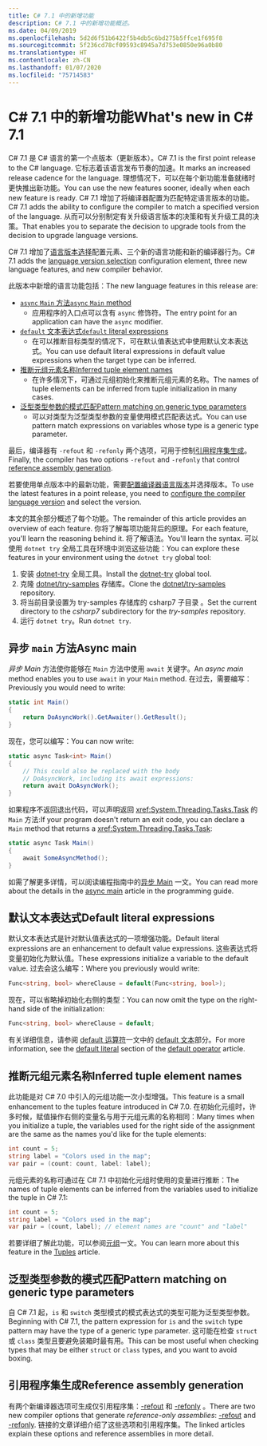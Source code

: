 ```yaml
---
title: C# 7.1 中的新增功能
description: C# 7.1 中的新增功能概述。
ms.date: 04/09/2019
ms.openlocfilehash: 5d2d6f51b6422f5b4db5c6bd275b5ffce1f695f8
ms.sourcegitcommit: 5f236cd78cf09593c8945a7d753e0850e96a0b80
ms.translationtype: HT
ms.contentlocale: zh-CN
ms.lasthandoff: 01/07/2020
ms.locfileid: "75714583"
---
```

# <a name="whats-new-in-c-71"></a><span data-ttu-id="75080-103">C# 7.1 中的新增功能</span><span class="sxs-lookup"><span data-stu-id="75080-103">What's new in C# 7.1</span></span>

<span data-ttu-id="75080-104">C# 7.1 是 C# 语言的第一个点版本（更新版本）。</span><span class="sxs-lookup"><span data-stu-id="75080-104">C# 7.1 is the first point release to the C# language.</span></span> <span data-ttu-id="75080-105">它标志着该语言发布节奏的加速。</span><span class="sxs-lookup"><span data-stu-id="75080-105">It marks an increased release cadence for the language.</span></span> <span data-ttu-id="75080-106">理想情况下，可以在每个新功能准备就绪时更快推出新功能。</span><span class="sxs-lookup"><span data-stu-id="75080-106">You can use the new features sooner, ideally when each new feature is ready.</span></span> <span data-ttu-id="75080-107">C# 7.1 增加了将编译器配置为匹配特定语言版本的功能。</span><span class="sxs-lookup"><span data-stu-id="75080-107">C# 7.1 adds the ability to configure the compiler to match a specified version of the language.</span></span> <span data-ttu-id="75080-108">从而可以分别制定有关升级语言版本的决策和有关升级工具的决策。</span><span class="sxs-lookup"><span data-stu-id="75080-108">That enables you to separate the decision to upgrade tools from the decision to upgrade language versions.</span></span>

<span data-ttu-id="75080-109">C# 7.1 增加了[语言版本选择](../language-reference/configure-language-version.md)配置元素、三个新的语言功能和新的编译器行为。</span><span class="sxs-lookup"><span data-stu-id="75080-109">C# 7.1 adds the [language version selection](../language-reference/configure-language-version.md) configuration element, three new language features, and new compiler behavior.</span></span>

<span data-ttu-id="75080-110">此版本中新增的语言功能包括：</span><span class="sxs-lookup"><span data-stu-id="75080-110">The new language features in this release are:</span></span>

- [<span data-ttu-id="75080-111">`async` `Main` 方法</span><span class="sxs-lookup"><span data-stu-id="75080-111">`async` `Main` method</span></span>](#async-main)
  - <span data-ttu-id="75080-112">应用程序的入口点可以含有 `async` 修饰符。</span><span class="sxs-lookup"><span data-stu-id="75080-112">The entry point for an application can have the `async` modifier.</span></span>
- [<span data-ttu-id="75080-113">`default` 文本表达式</span><span class="sxs-lookup"><span data-stu-id="75080-113">`default` literal expressions</span></span>](#default-literal-expressions)
  - <span data-ttu-id="75080-114">在可以推断目标类型的情况下，可在默认值表达式中使用默认文本表达式。</span><span class="sxs-lookup"><span data-stu-id="75080-114">You can use default literal expressions in default value expressions when the target type can be inferred.</span></span>
- [<span data-ttu-id="75080-115">推断元组元素名称</span><span class="sxs-lookup"><span data-stu-id="75080-115">Inferred tuple element names</span></span>](#inferred-tuple-element-names)
  - <span data-ttu-id="75080-116">在许多情况下，可通过元组初始化来推断元组元素的名称。</span><span class="sxs-lookup"><span data-stu-id="75080-116">The names of tuple elements can be inferred from tuple initialization in many cases.</span></span>
- [<span data-ttu-id="75080-117">泛型类型参数的模式匹配</span><span class="sxs-lookup"><span data-stu-id="75080-117">Pattern matching on generic type parameters</span></span>](#pattern-matching-on-generic-type-parameters)
  - <span data-ttu-id="75080-118">可以对类型为泛型类型参数的变量使用模式匹配表达式。</span><span class="sxs-lookup"><span data-stu-id="75080-118">You can use pattern match expressions on variables whose type is a generic type parameter.</span></span>

<span data-ttu-id="75080-119">最后，编译器有 `-refout` 和 `-refonly` 两个选项，可用于控制[引用程序集生成](#reference-assembly-generation)。</span><span class="sxs-lookup"><span data-stu-id="75080-119">Finally, the compiler has two options `-refout` and `-refonly` that control [reference assembly generation](#reference-assembly-generation).</span></span>

<span data-ttu-id="75080-120">若要使用单点版本中的最新功能，需要[配置编译器语言版本](../language-reference/configure-language-version.md)并选择版本。</span><span class="sxs-lookup"><span data-stu-id="75080-120">To use the latest features in a point release, you need to [configure the compiler language version](../language-reference/configure-language-version.md) and select the version.</span></span>

<span data-ttu-id="75080-121">本文的其余部分概述了每个功能。</span><span class="sxs-lookup"><span data-stu-id="75080-121">The remainder of this article provides an overview of each feature.</span></span> <span data-ttu-id="75080-122">你将了解每项功能背后的原理。</span><span class="sxs-lookup"><span data-stu-id="75080-122">For each feature, you'll learn the reasoning behind it.</span></span> <span data-ttu-id="75080-123">将了解语法。</span><span class="sxs-lookup"><span data-stu-id="75080-123">You'll learn the syntax.</span></span> <span data-ttu-id="75080-124">可以使用 `dotnet try` 全局工具在环境中浏览这些功能：</span><span class="sxs-lookup"><span data-stu-id="75080-124">You can explore these features in your environment using the `dotnet try` global tool:</span></span>

1. <span data-ttu-id="75080-125">安装 [dotnet-try](https://github.com/dotnet/try/blob/master/README.md#setup) 全局工具。</span><span class="sxs-lookup"><span data-stu-id="75080-125">Install the [dotnet-try](https://github.com/dotnet/try/blob/master/README.md#setup) global tool.</span></span>
1. <span data-ttu-id="75080-126">克隆 [dotnet/try-samples](https://github.com/dotnet/try-samples) 存储库。</span><span class="sxs-lookup"><span data-stu-id="75080-126">Clone the [dotnet/try-samples](https://github.com/dotnet/try-samples) repository.</span></span>
1. <span data-ttu-id="75080-127">将当前目录设置为 try-samples 存储库的 csharp7 子目录   。</span><span class="sxs-lookup"><span data-stu-id="75080-127">Set the current directory to the *csharp7* subdirectory for the *try-samples* repository.</span></span>
1. <span data-ttu-id="75080-128">运行 `dotnet try`。</span><span class="sxs-lookup"><span data-stu-id="75080-128">Run `dotnet try`.</span></span>

## <a name="async-main"></a><span data-ttu-id="75080-129">异步 `main` 方法</span><span class="sxs-lookup"><span data-stu-id="75080-129">Async main</span></span>

<span data-ttu-id="75080-130">*异步 Main* 方法使你能够在 `Main` 方法中使用 `await` 关键字。</span><span class="sxs-lookup"><span data-stu-id="75080-130">An *async main* method enables you to use `await` in your `Main` method.</span></span>
<span data-ttu-id="75080-131">在过去，需要编写：</span><span class="sxs-lookup"><span data-stu-id="75080-131">Previously you would need to write:</span></span>

```csharp
static int Main()
{
    return DoAsyncWork().GetAwaiter().GetResult();
}
```

<span data-ttu-id="75080-132">现在，您可以编写：</span><span class="sxs-lookup"><span data-stu-id="75080-132">You can now write:</span></span>

```csharp
static async Task<int> Main()
{
    // This could also be replaced with the body
    // DoAsyncWork, including its await expressions:
    return await DoAsyncWork();
}
```

<span data-ttu-id="75080-133">如果程序不返回退出代码，可以声明返回 <xref:System.Threading.Tasks.Task> 的 `Main` 方法:</span><span class="sxs-lookup"><span data-stu-id="75080-133">If your program doesn't return an exit code, you can declare a `Main` method that returns a <xref:System.Threading.Tasks.Task>:</span></span>

```csharp
static async Task Main()
{
    await SomeAsyncMethod();
}
```

<span data-ttu-id="75080-134">如需了解更多详情，可以阅读编程指南中的[异步 Main](../programming-guide/main-and-command-args/index.md) 一文。</span><span class="sxs-lookup"><span data-stu-id="75080-134">You can read more about the details in the [async main](../programming-guide/main-and-command-args/index.md) article in the programming guide.</span></span>

## <a name="default-literal-expressions"></a><span data-ttu-id="75080-135">默认文本表达式</span><span class="sxs-lookup"><span data-stu-id="75080-135">Default literal expressions</span></span>

<span data-ttu-id="75080-136">默认文本表达式是针对默认值表达式的一项增强功能。</span><span class="sxs-lookup"><span data-stu-id="75080-136">Default literal expressions are an enhancement to default value expressions.</span></span>
<span data-ttu-id="75080-137">这些表达式将变量初始化为默认值。</span><span class="sxs-lookup"><span data-stu-id="75080-137">These expressions initialize a variable to the default value.</span></span> <span data-ttu-id="75080-138">过去会这么编写：</span><span class="sxs-lookup"><span data-stu-id="75080-138">Where you previously would write:</span></span>

```csharp
Func<string, bool> whereClause = default(Func<string, bool>);
```

<span data-ttu-id="75080-139">现在，可以省略掉初始化右侧的类型：</span><span class="sxs-lookup"><span data-stu-id="75080-139">You can now omit the type on the right-hand side of the initialization:</span></span>

```csharp
Func<string, bool> whereClause = default;
```

<span data-ttu-id="75080-140">有关详细信息，请参阅 [default 运算符](../language-reference/operators/default.md)一文中的 [default 文本](../language-reference/operators/default.md#default-literal)部分。</span><span class="sxs-lookup"><span data-stu-id="75080-140">For more information, see the [default literal](../language-reference/operators/default.md#default-literal) section of the [default operator](../language-reference/operators/default.md) article.</span></span>

## <a name="inferred-tuple-element-names"></a><span data-ttu-id="75080-141">推断元组元素名称</span><span class="sxs-lookup"><span data-stu-id="75080-141">Inferred tuple element names</span></span>

<span data-ttu-id="75080-142">此功能是对 C# 7.0 中引入的元组功能一次小型增强。</span><span class="sxs-lookup"><span data-stu-id="75080-142">This feature is a small enhancement to the tuples feature introduced in C# 7.0.</span></span> <span data-ttu-id="75080-143">在初始化元组时，许多时候，赋值操作右侧的变量名与用于元组元素的名称相同：</span><span class="sxs-lookup"><span data-stu-id="75080-143">Many times when you initialize a tuple, the variables used for the right side of the assignment are the same as the names you'd like for the tuple elements:</span></span>

```csharp
int count = 5;
string label = "Colors used in the map";
var pair = (count: count, label: label);
```

<span data-ttu-id="75080-144">元组元素的名称可通过在 C# 7.1 中初始化元组时使用的变量进行推断：</span><span class="sxs-lookup"><span data-stu-id="75080-144">The names of tuple elements can be inferred from the variables used to initialize the tuple in C# 7.1:</span></span>

```csharp
int count = 5;
string label = "Colors used in the map";
var pair = (count, label); // element names are "count" and "label"
```

<span data-ttu-id="75080-145">若要详细了解此功能，可以参阅[元组](../tuples.md)一文。</span><span class="sxs-lookup"><span data-stu-id="75080-145">You can learn more about this feature in the [Tuples](../tuples.md) article.</span></span>

## <a name="pattern-matching-on-generic-type-parameters"></a><span data-ttu-id="75080-146">泛型类型参数的模式匹配</span><span class="sxs-lookup"><span data-stu-id="75080-146">Pattern matching on generic type parameters</span></span>

<span data-ttu-id="75080-147">自 C# 7.1 起，`is` 和 `switch` 类型模式的模式表达式的类型可能为泛型类型参数。</span><span class="sxs-lookup"><span data-stu-id="75080-147">Beginning with C# 7.1, the pattern expression for `is` and the `switch` type pattern may have the type of a generic type parameter.</span></span> <span data-ttu-id="75080-148">这可能在检查 `struct` 或 `class` 类型且要避免装箱时最有用。</span><span class="sxs-lookup"><span data-stu-id="75080-148">This can be most useful when checking types that may be either `struct` or `class` types, and you want to avoid boxing.</span></span>

## <a name="reference-assembly-generation"></a><span data-ttu-id="75080-149">引用程序集生成</span><span class="sxs-lookup"><span data-stu-id="75080-149">Reference assembly generation</span></span>

<span data-ttu-id="75080-150">有两个新编译器选项可生成仅引用程序集：[-refout](../language-reference/compiler-options/refout-compiler-option.md) 和 [-refonly](../language-reference/compiler-options/refonly-compiler-option.md)  。</span><span class="sxs-lookup"><span data-stu-id="75080-150">There are two new compiler options that generate *reference-only assemblies*: [-refout](../language-reference/compiler-options/refout-compiler-option.md) and [-refonly](../language-reference/compiler-options/refonly-compiler-option.md).</span></span>
<span data-ttu-id="75080-151">链接的文章详细介绍了这些选项和引用程序集。</span><span class="sxs-lookup"><span data-stu-id="75080-151">The linked articles explain these options and reference assemblies in more detail.</span></span>

